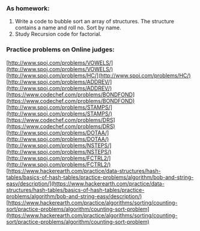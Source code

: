 ### As homework:

1. Write a code to bubble sort an array of structures. The structure contains a name and roll
no. Sort by name.
2. Study Recursion code for factorial.

### Practice problems on Online judges:

[http://www.spoj.com/problems/VOWELS/](http://www.spoj.com/problems/VOWELS/)
[http://www.spoj.com/problems/HC/](http://www.spoj.com/problems/HC/)
[http://www.spoj.com/problems/ADDREV/](http://www.spoj.com/problems/ADDREV/)
[https://www.codechef.com/problems/BONDFOND](https://www.codechef.com/problems/BONDFOND)
[http://www.spoj.com/problems/STAMPS/](http://www.spoj.com/problems/STAMPS/)
[https://www.codechef.com/problems/DRS](https://www.codechef.com/problems/DRS)
[http://www.spoj.com/problems/DOTAA/](http://www.spoj.com/problems/DOTAA/)
[http://www.spoj.com/problems/NSTEPS/](http://www.spoj.com/problems/NSTEPS/)
[http://www.spoj.com/problems/FCTRL2/](http://www.spoj.com/problems/FCTRL2/)
[https://www.hackerearth.com/practice/data-structures/hash-tables/basics-of-hash-tables/practice-problems/algorithm/bob-and-string-easy/description/](https://www.hackerearth.com/practice/data-structures/hash-tables/basics-of-hash-tables/practice-problems/algorithm/bob-and-string-easy/description/)
[https://www.hackerearth.com/practice/algorithms/sorting/counting-sort/practice-problems/algorithm/counting-sort-problem](https://www.hackerearth.com/practice/algorithms/sorting/counting-sort/practice-problems/algorithm/counting-sort-problem)
